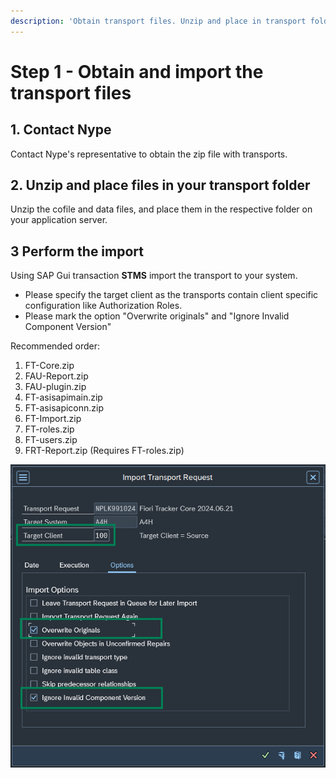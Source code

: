 ```yaml
---
description: 'Obtain transport files. Unzip and place in transport folder. Import transports using STMS transaction.'
---
```

# Step 1 - Obtain and import the transport files

## 1. Contact Nype

Contact Nype's representative to obtain the zip file with transports.

## 2. Unzip and place files in your transport folder
Unzip the cofile and data files, and place them in the respective folder on your application server.

## 3 Perform the import
Using SAP Gui transaction **STMS** import the transport to your system. 

  - Please specify the target client as the transports contain client specific configuration like Authorization Roles.
  - Please mark the option "Overwrite originals" and "Ignore Invalid Component Version"

Recommended order:

1. FT-Core.zip
2. FAU-Report.zip
3. FAU-plugin.zip
4. FT-asisapimain.zip
5. FT-asisapiconn.zip
6. FT-Import.zip
7. FT-roles.zip
8. FT-users.zip
9. FRT-Report.zip (Requires FT-roles.zip)


[![](res/stms.png)](res/stms.png)